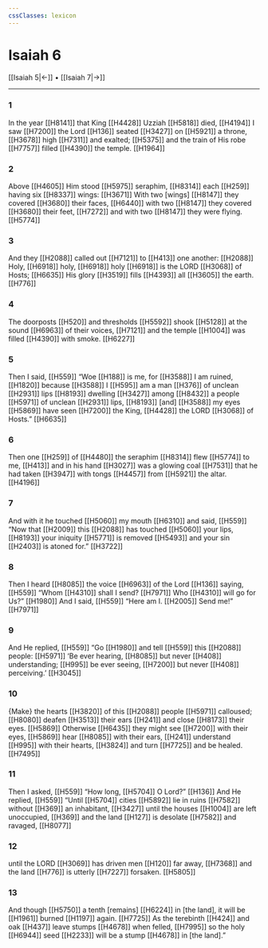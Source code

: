```yaml
---
cssClasses: lexicon
---
```


# Isaiah 6

[[Isaiah 5|←]] • [[Isaiah 7|→]]

---

### 1
In the year [[H8141]] that King [[H4428]] Uzziah [[H5818]] died, [[H4194]] I saw [[H7200]] the Lord [[H136]] seated [[H3427]] on [[H5921]] a throne, [[H3678]] high [[H7311]] and exalted; [[H5375]] and the train of His robe [[H7757]] filled [[H4390]] the temple. [[H1964]]

### 2
Above [[H4605]] Him  stood [[H5975]] seraphim, [[H8314]] each [[H259]] having six [[H8337]] wings: [[H3671]] With two [wings] [[H8147]] they covered [[H3680]] their faces, [[H6440]] with two [[H8147]] they covered [[H3680]] their feet, [[H7272]] and with two [[H8147]] they were flying. [[H5774]]

### 3
And they [[H2088]] called out [[H7121]] to [[H413]] one another: [[H2088]] Holy, [[H6918]] holy, [[H6918]] holy [[H6918]] is the LORD [[H3068]] of Hosts; [[H6635]] His glory [[H3519]] fills [[H4393]] all [[H3605]] the earth. [[H776]]

### 4
The doorposts [[H520]] and thresholds [[H5592]] shook [[H5128]] at the sound [[H6963]] of their voices, [[H7121]] and the temple [[H1004]] was filled [[H4390]] with smoke. [[H6227]]

### 5
Then I said, [[H559]] “Woe [[H188]] is me,  for [[H3588]] I am ruined, [[H1820]] because [[H3588]] I [[H595]] am a man [[H376]] of unclean [[H2931]] lips [[H8193]] dwelling [[H3427]] among [[H8432]] a people [[H5971]] of unclean [[H2931]] lips, [[H8193]] [and] [[H3588]] my eyes [[H5869]] have seen [[H7200]] the King, [[H4428]] the LORD [[H3068]] of Hosts.” [[H6635]]

### 6
Then one [[H259]] of [[H4480]] the seraphim [[H8314]] flew [[H5774]] to me, [[H413]] and in his hand [[H3027]] was a glowing coal [[H7531]] that he had taken [[H3947]] with tongs [[H4457]] from [[H5921]] the altar. [[H4196]]

### 7
And with it he touched [[H5060]] my mouth [[H6310]] and said, [[H559]] “Now that [[H2009]] this [[H2088]] has touched [[H5060]] your lips, [[H8193]] your iniquity [[H5771]] is removed [[H5493]] and your sin [[H2403]] is atoned for.” [[H3722]]

### 8
Then I heard [[H8085]] the voice [[H6963]] of the Lord [[H136]] saying, [[H559]] “Whom [[H4310]] shall I send? [[H7971]] Who [[H4310]] will go for Us?” [[H1980]] And I said, [[H559]] “Here am I. [[H2005]] Send me!” [[H7971]]

### 9
And He replied, [[H559]] “Go [[H1980]] and tell [[H559]] this [[H2088]] people: [[H5971]] ‘Be ever hearing, [[H8085]] but never [[H408]] understanding; [[H995]] be ever seeing, [[H7200]] but never [[H408]] perceiving.’ [[H3045]]

### 10
{Make} the hearts [[H3820]] of this [[H2088]] people [[H5971]] calloused; [[H8080]] deafen [[H3513]] their ears [[H241]] and close [[H8173]] their eyes. [[H5869]] Otherwise [[H6435]] they might see [[H7200]] with their eyes, [[H5869]] hear [[H8085]] with their ears, [[H241]] understand [[H995]] with their hearts, [[H3824]] and turn [[H7725]] and be healed. [[H7495]]

### 11
Then I asked, [[H559]] “How long, [[H5704]] O Lord?” [[H136]] And He replied, [[H559]] “Until [[H5704]] cities [[H5892]] lie in ruins [[H7582]] without [[H369]] an inhabitant, [[H3427]] until the houses [[H1004]] are left unoccupied, [[H369]] and the land [[H127]] is desolate [[H7582]] and ravaged, [[H8077]]

### 12
until the LORD [[H3069]] has driven men [[H120]] far away, [[H7368]] and the land [[H776]] is utterly [[H7227]] forsaken. [[H5805]]

### 13
And though [[H5750]] a tenth [remains] [[H6224]] in [the land],  it will be [[H1961]] burned [[H1197]] again. [[H7725]] As the terebinth [[H424]] and oak [[H437]] leave stumps [[H4678]] when felled, [[H7995]] so the holy [[H6944]] seed [[H2233]] will be a stump [[H4678]] in [the land].” 

